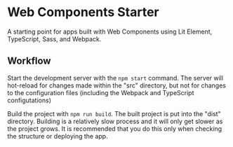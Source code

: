 # Web Components Starter

A starting point for apps built with Web Components using Lit Element, TypeScript, Sass, and Webpack.

## Workflow

Start the development server with the ```npm start``` command. The server will hot-reload for changes made within the "src" directory, but not for changes to the configuration files (including the Webpack and TypeScript configutations)

Build the project with ```npm run build```. The built project is put into the "dist" directory. Building is a relatively slow process and it will only get slower as the project grows. It is recommended that you do this only when checking the structure or deploying the app.

